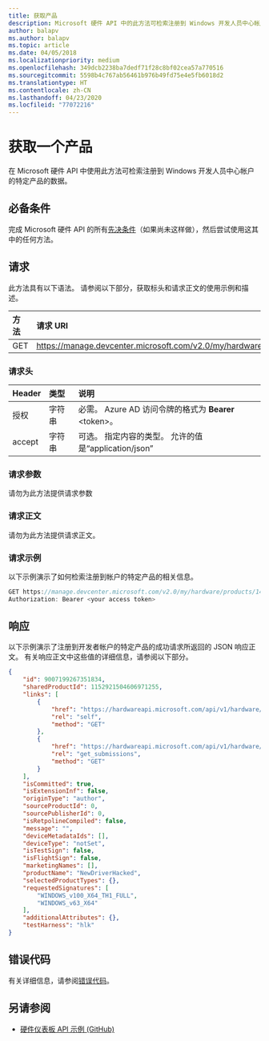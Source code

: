 ```yaml
---
title: 获取产品
description: Microsoft 硬件 API 中的此方法可检索注册到 Windows 开发人员中心帐户的特定产品的数据。
author: balapv
ms.author: balapv
ms.topic: article
ms.date: 04/05/2018
ms.localizationpriority: medium
ms.openlocfilehash: 349dcb2238ba7dedf71f28c8bf02cea57a770516
ms.sourcegitcommit: 5598b4c767ab56461b976b49fd75e4e5fb6018d2
ms.translationtype: HT
ms.contentlocale: zh-CN
ms.lasthandoff: 04/23/2020
ms.locfileid: "77072216"
---
```

# <a name="get-a-product"></a>获取一个产品

在 Microsoft 硬件 API 中使用此方法可检索注册到 Windows 开发人员中心帐户的特定产品的数据。

## <a name="prerequisites"></a>必备条件

完成 Microsoft 硬件 API 的所有[先决条件](dashboard-api.md)（如果尚未这样做），然后尝试使用这其中的任何方法。

## <a name="request"></a>请求

此方法具有以下语法。 请参阅以下部分，获取标头和请求正文的使用示例和描述。

|方法|请求 URI|
|:--|:--|
|GET|https://manage.devcenter.microsoft.com/v2.0/my/hardware/products/{productID}|

### <a name="request-header"></a>请求头

| Header | 类型 | 说明 |
|:--|:--|:--|
| 授权 | 字符串 | 必需。 Azure AD 访问令牌的格式为 **Bearer** \<token\>。 |
| accept | 字符串 | 可选。 指定内容的类型。 允许的值是“application/json” |


### <a name="request-parameters"></a>请求参数

请勿为此方法提供请求参数

### <a name="request-body"></a>请求正文

请勿为此方法提供请求正文。

### <a name="request-examples"></a>请求示例

以下示例演示了如何检索注册到帐户的特定产品的相关信息。

```cpp
GET https://manage.devcenter.microsoft.com/v2.0/my/hardware/products/14039471039847257 HTTP/1.1
Authorization: Bearer <your access token>
```

## <a name="response"></a>响应

以下示例演示了注册到开发者帐户的特定产品的成功请求所返回的 JSON 响应正文。 有关响应正文中这些值的详细信息，请参阅以下部分。

```json
{
    "id": 9007199267351834,
    "sharedProductId": 1152921504606971255,
    "links": [
        {
            "href": "https://hardwareapi.microsoft.com/api/v1/hardware/products/9007199267351834",
            "rel": "self",
            "method": "GET"
        },
        {
            "href": "https://hardwareapi.microsoft.com/api/v1/hardware/products/9007199267351834/submissions",
            "rel": "get_submissions",
            "method": "GET"
        }
    ],
    "isCommitted": true,
    "isExtensionInf": false,
    "originType": "author",
    "sourceProductId": 0,
    "sourcePublisherId": 0,
    "isRetpolineCompiled": false,
    "message": "",
    "deviceMetadataIds": [],
    "deviceType": "notSet",
    "isTestSign": false,
    "isFlightSign": false,
    "marketingNames": [],
    "productName": "NewDriverHacked",
    "selectedProductTypes": {},
    "requestedSignatures": [
        "WINDOWS_v100_X64_TH1_FULL",
        "WINDOWS_v63_X64"
    ],
    "additionalAttributes": {},
    "testHarness": "hlk"
}
```

## <a name="error-codes"></a>错误代码

有关详细信息，请参阅[错误代码](get-product-data.md#error-codes)。

## <a name="see-also"></a>另请参阅

- [硬件仪表板 API 示例 (GitHub)](https://aka.ms/hpc_async_api_samples)
